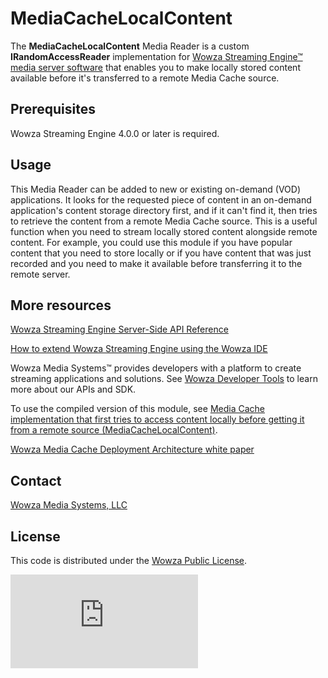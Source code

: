 # MediaCacheLocalContent
The **MediaCacheLocalContent** Media Reader is a custom **IRandomAccessReader** implementation for [Wowza Streaming Engine™ media server software](https://www.wowza.com/products/streaming-engine) that enables you to make locally stored content available before it's transferred to a remote Media Cache source.

## Prerequisites
Wowza Streaming Engine 4.0.0 or later is required.

## Usage
This Media Reader can be added to new or existing on-demand (VOD) applications. It looks for the requested piece of content in an on-demand application's content storage directory first, and if it can't find it, then tries to retrieve the content from a remote Media Cache source. This is a useful function when you need to stream locally stored content alongside remote content. For example, you could use this module if you have popular content that you need to store locally or if you have content that was just recorded and you need to make it available before transferring it to the remote server.

## More resources
[Wowza Streaming Engine Server-Side API Reference](https://www.wowza.com/resources/WowzaStreamingEngine_ServerSideAPI.pdf)

[How to extend Wowza Streaming Engine using the Wowza IDE](https://www.wowza.com/forums/content.php?759-How-to-extend-Wowza-Streaming-Engine-using-the-Wowza-IDE)

Wowza Media Systems™ provides developers with a platform to create streaming applications and solutions. See [Wowza Developer Tools](https://www.wowza.com/resources/developers) to learn more about our APIs and SDK.

To use the compiled version of this module, see [Media Cache implementation that first tries to access content locally before getting it from a remote source (MediaCacheLocalContent)](https://www.wowza.com/forums/content.php?520-Media-Cache-implementation-that-will-first-try-to-access-content-locally-before-getting-it-from-a-remote-source-%28MediaCacheLocalContent%29).

[Wowza Media Cache Deployment Architecture white paper](https://www.wowza.com/uploads/images/Wowza-Media-Cache-Deployment-Architecture__White_Paper_2014.pdf)

## Contact
[Wowza Media Systems, LLC](https://www.wowza.com/contact)

## License
This code is distributed under the [Wowza Public License](https://github.com/WowzaMediaSystems/wse-plugin-mediacachelocalcontent/blob/master/LICENSE.txt).

![alt tag](http://wowzalogs.com/stats/githubimage.php?plugin=wse-plugin-mediacachelocalcontent)
